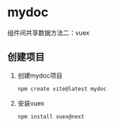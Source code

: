 # mydoc

组件间共享数据方法二：vuex

## 创建项目

1. 创建mydoc项目
   
   ```bash
   npm create vite@latest mydoc
   ```

2. 安装vuex
   
   ```bash
   npm install vuex@next
   ```

